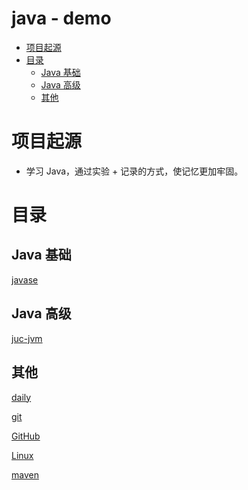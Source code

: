 # java - demo

<!-- MarkdownTOC levels="1,2" autolink="true" -->

- [项目起源](#%E9%A1%B9%E7%9B%AE%E8%B5%B7%E6%BA%90)
- [目录](#%E7%9B%AE%E5%BD%95)
	- [Java 基础](#java-%E5%9F%BA%E7%A1%80)
	- [Java 高级](#java-%E9%AB%98%E7%BA%A7)
	- [其他](#%E5%85%B6%E4%BB%96)

<!-- /MarkdownTOC -->


# 项目起源

- 学习 Java，通过实验 + 记录的方式，使记忆更加牢固。

# 目录

## Java 基础

[javase](./docs/javase)

## Java 高级

[juc-jvm](./docs/juc-jvm.md)

## 其他

[daily](./docs/daily.md)

[git](./docs/git.md)

[GitHub](./docs/GitHub.md)

[Linux](./docs/Linux.md)

[maven](./docs/maven.md)